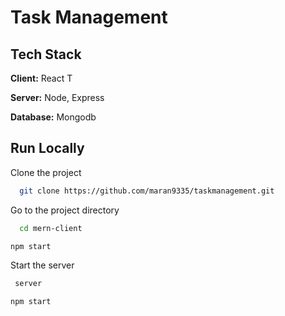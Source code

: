 
# Task Management 



## Tech Stack

**Client:** React  T

**Server:** Node, Express

**Database:** Mongodb

    
## Run Locally

Clone the project

```bash
  git clone https://github.com/maran9335/taskmanagement.git
```

Go to the project directory

```bash
  cd mern-client
```

```bash
npm start
```

Start the server

```bash
 server
```
```bash
npm start
```







